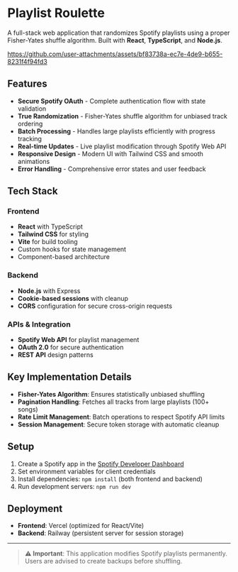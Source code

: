 # Playlist Roulette

A full-stack web application that randomizes Spotify playlists using a proper Fisher-Yates shuffle algorithm. Built with **React**, **TypeScript**, and **Node.js**.

https://github.com/user-attachments/assets/bf83738a-ec7e-4de9-b655-8231f4f94fd3

## Features

- **Secure Spotify OAuth** - Complete authentication flow with state validation
- **True Randomization** - Fisher-Yates shuffle algorithm for unbiased track ordering  
- **Batch Processing** - Handles large playlists efficiently with progress tracking
- **Real-time Updates** - Live playlist modification through Spotify Web API
- **Responsive Design** - Modern UI with Tailwind CSS and smooth animations
- **Error Handling** - Comprehensive error states and user feedback

## Tech Stack

### Frontend
- **React** with TypeScript
- **Tailwind CSS** for styling  
- **Vite** for build tooling
- Custom hooks for state management
- Component-based architecture

### Backend
- **Node.js** with Express
- **Cookie-based sessions** with cleanup
- **CORS** configuration for secure cross-origin requests

### APIs & Integration
- **Spotify Web API** for playlist management
- **OAuth 2.0** for secure authentication
- **REST API** design patterns

## Key Implementation Details

- **Fisher-Yates Algorithm**: Ensures statistically unbiased shuffling
- **Pagination Handling**: Fetches all tracks from large playlists (100+ songs)
- **Rate Limit Management**: Batch operations to respect Spotify API limits
- **Session Management**: Secure token storage with automatic cleanup

## Setup

1. Create a Spotify app in the [Spotify Developer Dashboard](https://developer.spotify.com/dashboard)
2. Set environment variables for client credentials
3. Install dependencies: `npm install` (both frontend and backend)
4. Run development servers: `npm run dev`

## Deployment

- **Frontend**: Vercel (optimized for React/Vite)
- **Backend**: Railway (persistent server for session storage)

---

> **⚠️ Important**: This application modifies Spotify playlists permanently. Users are advised to create backups before shuffling.

